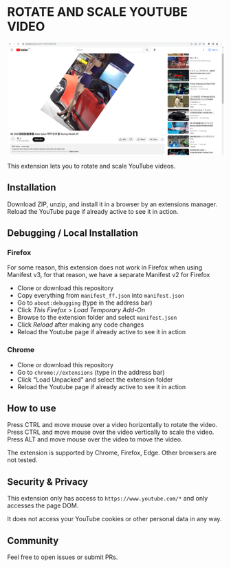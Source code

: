 # ROTATE AND SCALE YOUTUBE VIDEO

![](screenshot.png)

This extension lets you to rotate and scale YouTube videos.

## Installation

Download ZIP, unzip, and install it in a browser by an extensions manager.
Reload the YouTube page if already active to see it in action.

## Debugging / Local Installation

### Firefox

For some reason, this extension does not work in Firefox when using Manifest v3, for that reason, we have a separate Manifest v2 for Firefox

- Clone or download this repository
- Copy everything from `manifest_ff.json` into `manifest.json`
- Go to `about:debugging` (type in the address bar)
- Click *This Firefox* > *Load Temporary Add-On*
- Browse to the extension folder and select `manifest.json`
- Click *Reload* after making any code changes
- Reload the Youtube page if already active to see it in action

### Chrome

- Clone or download this repository
- Go to `chrome://extensions` (type in the address bar)
- Click "Load Unpacked" and select the extension folder
- Reload the Youtube page if already active to see it in action

## How to use

Press CTRL and move mouse over a video horizontally to rotate the video.
Press CTRL and move mouse over the video vertically to scale the video.
Press ALT and move mouse over the video to move the video.

The extension is supported by Chrome, Firefox, Edge. Other browsers are not tested.

## Security & Privacy

This extension only has access to `https://www.youtube.com/*` and only accesses the page DOM.

It does not access your YouTube cookies or other personal data in any way.

## Community

Feel free to open issues or submit PRs.
